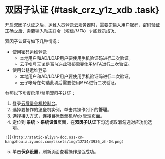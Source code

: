 # 双因子认证 {#task_crz_y1z_xdb .task}

开启双因子认证之后，运维人员登录云服务器时，需要先输入用户密码，密码验证正确之后，需要输入动态口令（短信/MFA）才能登录成功。

双因子认证有如下几种情况：

-   使用密码运维登录
    -   本地用户和AD/LDAP用户要使用手机验证码进行二次验证。
    -   云子帐号无论是否勾选此项都需要使用MFA进行二次验证。
-   使用公钥运维登录
    -   本地用户和AD/LDAP用户要使用手机验证码进行二次验证。
    -   云子帐号在勾选此项后需要使用MFA进行二次验证。

参照以下步骤启用/禁用双因子认证：

1.   登录[云盾堡垒机控制台](https://yundun.console.aliyun.com/?p=bastion)。 
2.   选择要操作的堡垒机实例，单击其操作列下的**管理**。 
3.   选择接入方式，连接目标堡垒机Web 管理页面。 
4.   定位到 **系统** \> **系统设置**页面，在**双因子认证**下勾选或取消勾选对应功能选项。 

    ![](http://static-aliyun-doc.oss-cn-hangzhou.aliyuncs.com/assets/img/12734/3936_zh-CN.png)

5.   单击**保存设置**，刷新页面查看操作是否成功。 

